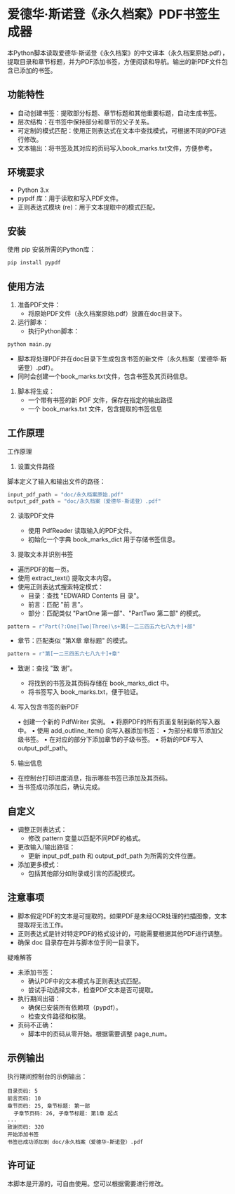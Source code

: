 # 爱德华·斯诺登《永久档案》PDF书签生成器

本Python脚本读取爱德华·斯诺登《永久档案》的中文译本（永久档案原始.pdf），提取目录和章节标题，并为PDF添加书签，方便阅读和导航。输出的新PDF文件包含已添加的书签。

## 功能特性

- 自动创建书签：提取部分标题、章节标题和其他重要标题，自动生成书签。
- 层次结构：在书签中保持部分和章节的父子关系。
- 可定制的模式匹配：使用正则表达式在文本中查找模式，可根据不同的PDF进行修改。
- 文本输出：将书签及其对应的页码写入book_marks.txt文件，方便参考。

## 环境要求

- Python 3.x
- pypdf 库：用于读取和写入PDF文件。
- 正则表达式模块 (re)：用于文本提取中的模式匹配。


## 安装

使用 pip 安装所需的Python库：

```bash
pip install pypdf
```
## 使用方法

1. 准备PDF文件：
   - 将原始PDF文件（永久档案原始.pdf）放置在doc目录下。
2. 运行脚本：
   - 执行Python脚本：

```bash
python main.py
```
- 脚本将处理PDF并在doc目录下生成包含书签的新文件（永久档案（爱德华·斯诺登）.pdf）。
- 同时会创建一个book_marks.txt文件，包含书签及其页码信息。

1. 脚本将生成：
   - 一个带有书签的新 PDF 文件，保存在指定的输出路径
   - 一个 book_marks.txt 文件，包含提取的书签信息

## 工作原理

工作原理

1. 设置文件路径

脚本定义了输入和输出文件的路径：
```python
input_pdf_path = "doc/永久档案原始.pdf"
output_pdf_path = "doc/永久档案（爱德华·斯诺登）.pdf"
```
2. 读取PDF文件

   - 使用 PdfReader 读取输入的PDF文件。
   - 初始化一个字典 book_marks_dict 用于存储书签信息。

3. 提取文本并识别书签
- 遍历PDF的每一页。
- 使用 extract_text() 提取文本内容。
- 使用正则表达式搜索特定模式：
  - 目录：查找 "EDWARD Contents 目 录"。
  - 前言：匹配 "前 言"。
  - 部分：匹配类似 "PartOne 第一部"、"PartTwo 第二部" 的模式。
```python
pattern = r"Part(?:One|Two|Three)\s+第[一二三四五六七八九十]+部"
```

- 章节：匹配类似 "第X章 章标题" 的模式。
```python
pattern = r"第[一二三四五六七八九十]+章"
```
- 致谢：查找 "致 谢"。

  - 将找到的书签及其页码存储在 book_marks_dict 中。
  - 将书签写入 book_marks.txt，便于验证。


4. 写入包含书签的新PDF

	•	创建一个新的 PdfWriter 实例。
	•	将原PDF的所有页面复制到新的写入器中。
	•	使用 add_outline_item() 向写入器添加书签：
	•	为部分和章节添加父级书签。
	•	在对应的部分下添加章节的子级书签。
	•	将新的PDF写入 output_pdf_path。

5. 输出信息

- 在控制台打印进度消息，指示哪些书签已添加及其页码。
- 当书签成功添加后，确认完成。

## 自定义

- 调整正则表达式：
  - 修改 pattern 变量以匹配不同PDF的格式。
- 更改输入/输出路径：
  - 更新 input_pdf_path 和 output_pdf_path 为所需的文件位置。
- 添加更多模式：
  - 包括其他部分如附录或引言的匹配模式。

## 注意事项

- 脚本假定PDF的文本是可提取的。如果PDF是未经OCR处理的扫描图像，文本提取将无法工作。
- 正则表达式是针对特定PDF的格式设计的，可能需要根据其他PDF进行调整。
- 确保 doc 目录存在并与脚本位于同一目录下。

疑难解答

- 未添加书签：
  - 确认PDF中的文本模式与正则表达式匹配。
  - 尝试手动选择文本，检查PDF文本是否可提取。
- 执行期间出错：
  - 确保已安装所有依赖项（pypdf）。
  - 检查文件路径和权限。
- 页码不正确：
  - 脚本中的页码从零开始。根据需要调整 page_num。

## 示例输出

执行期间控制台的示例输出：

```
目录页码: 5
前言页码: 10
章节页码: 25, 章节标题: 第一部
  子章节页码: 26, 子章节标题: 第1章 起点
...
致谢页码: 320
开始添加书签
书签已成功添加到 doc/永久档案（爱德华·斯诺登）.pdf
```
## 许可证

本脚本是开源的，可自由使用。您可以根据需要进行修改。
